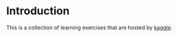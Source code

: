 # Introduction

This is a collection of learning exercises that are hosted by [kaggle](https://www.kaggle.com).


